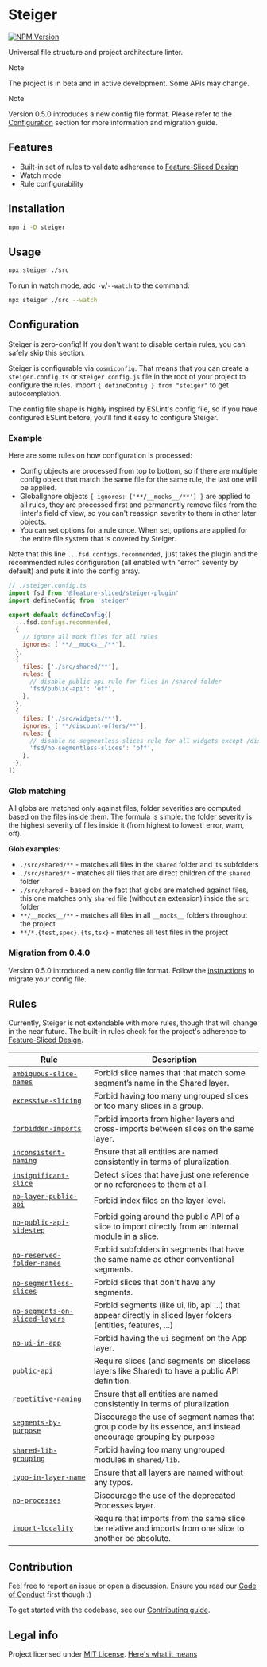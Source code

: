 # Steiger

[![NPM Version](https://img.shields.io/npm/v/steiger)](https://www.npmjs.com/package/steiger)

Universal file structure and project architecture linter.

> [!NOTE]
> The project is in beta and in active development. Some APIs may change.

> [!NOTE]
> Version 0.5.0 introduces a new config file format. Please refer to the [Configuration](#configuration) section for more information and migration guide.

## Features

- Built-in set of rules to validate adherence to [Feature-Sliced Design](https://feature-sliced.design/)
- Watch mode
- Rule configurability

## Installation

```bash
npm i -D steiger
```

## Usage

```bash
npx steiger ./src
```

To run in watch mode, add `-w`/`--watch` to the command:

```bash
npx steiger ./src --watch
```

## Configuration

Steiger is zero-config! If you don't want to disable certain rules, you can safely skip this section.

Steiger is configurable via `cosmiconfig`. That means that you can create a `steiger.config.ts` or `steiger.config.js` file in the root of your project to configure the rules. Import `{ defineConfig } from "steiger"` to get autocompletion.

The config file shape is highly inspired by ESLint's config file, so if you have configured ESLint before, you'll find it easy to configure Steiger.

### Example

Here are some rules on how configuration is processed:

- Config objects are processed from top to bottom, so if there are multiple config object that match the same file for the same rule, the last one will be applied.
- GlobalIgnore objects `{ ignores: ['**/__mocks__/**'] }` are applied to all rules, they are processed first and permanently remove files from the linter's field of view, so you can't reassign severity to them in other later objects.
- You can set options for a rule once. When set, options are applied for the entire file system that is covered by Steiger.

Note that this line `...fsd.configs.recommended,` just takes the plugin and the recommended rules configuration (all enabled with "error" severity by default) and puts it into the config array.

```javascript
// ./steiger.config.ts
import fsd from '@feature-sliced/steiger-plugin'
import defineConfig from 'steiger'

export default defineConfig([
  ...fsd.configs.recommended,
  {
    // ignore all mock files for all rules
    ignores: ['**/__mocks__/**'],
  },
  {
    files: ['./src/shared/**'],
    rules: {
      // disable public-api rule for files in /shared folder
      'fsd/public-api': 'off',
    },
  },
  {
    files: ['./src/widgets/**'],
    ignores: ['**/discount-offers/**'],
    rules: {
      // disable no-segmentless-slices rule for all widgets except /discount-offers
      'fsd/no-segmentless-slices': 'off',
    },
  },
])
```

### Glob matching

All globs are matched only against files, folder severities are computed based on the files inside them. The formula is simple: the folder severity is the highest severity of files inside it (from highest to lowest: error, warn, off).

**Glob examples**:

- `./src/shared/**` - matches all files in the `shared` folder and its subfolders
- `./src/shared/*` - matches all files that are direct children of the `shared` folder
- `./src/shared` - based on the fact that globs are matched against files, this one matches only `shared` file (without an extension) inside the `src` folder
- `**/__mocks__/**` - matches all files in all `__mocks__` folders throughout the project
- `**/*.{test,spec}.{ts,tsx}` - matches all test files in the project

### Migration from 0.4.0

Version 0.5.0 introduced a new config file format. Follow the [instructions](MIGRATION_GUIDE.md) to migrate your config file.

## Rules

Currently, Steiger is not extendable with more rules, though that will change in the near future. The built-in rules check for the project's adherence to [Feature-Sliced Design](https://feature-sliced.design/).

<table>
<thead>
  <tr>
    <th>Rule</th>
    <th>Description</th>
  </tr>
</thead>
<tbody>
  <tr> <td><a href="./packages/steiger-plugin-fsd/src/ambiguous-slice-names/README.md"><code>ambiguous-slice-names</code></a></td> <td>Forbid slice names that that match some segment’s name in the Shared layer.</td> </tr>
  <tr> <td><a href="./packages/steiger-plugin-fsd/src/excessive-slicing/README.md"><code>excessive-slicing</code></a></td> <td>Forbid having too many ungrouped slices or too many slices in a group.</td> </tr>
  <tr> <td><a href="./packages/steiger-plugin-fsd/src/forbidden-imports/README.md"><code>forbidden-imports</code></a></td> <td>Forbid imports from higher layers and cross-imports between slices on the same layer.</td> </tr>
  <tr> <td><a href="./packages/steiger-plugin-fsd/src/inconsistent-naming/README.md"><code>inconsistent-naming</code></a></td> <td>Ensure that all entities are named consistently in terms of pluralization.</td> </tr>
  <tr> <td><a href="./packages/steiger-plugin-fsd/src/insignificant-slice/README.md"><code>insignificant-slice</code></a></td> <td>Detect slices that have just one reference or no references to them at all.</td> </tr>
  <tr> <td><a href="./packages/steiger-plugin-fsd/src/no-layer-public-api/README.md"><code>no-layer-public-api</code></a></td> <td>Forbid index files on the layer level.</td> </tr>
  <tr> <td><a href="./packages/steiger-plugin-fsd/src/no-public-api-sidestep/README.md"><code>no-public-api-sidestep</code></a></td> <td>Forbid going around the public API of a slice to import directly from an internal module in a slice.</td> </tr>
  <tr> <td><a href="./packages/steiger-plugin-fsd/src/no-reserved-folder-names/README.md"><code>no-reserved-folder-names</code></a></td> <td>Forbid subfolders in segments that have the same name as other conventional segments.</td> </tr>
  <tr> <td><a href="./packages/steiger-plugin-fsd/src/no-segmentless-slices/README.md"><code>no-segmentless-slices</code></a></td> <td>Forbid slices that don't have any segments.</td> </tr>
  <tr> <td><a href="./packages/steiger-plugin-fsd/src/no-segments-on-sliced-layers/README.md"><code>no-segments-on-sliced-layers</code></a></td> <td>Forbid segments (like ui, lib, api ...) that appear directly in sliced layer folders (entities, features, ...)</td> </tr>
  <tr> <td><a href="./packages/steiger-plugin-fsd/src/no-ui-in-app/README.md"><code>no-ui-in-app</code></a></td> <td>Forbid having the <code>ui</code> segment on the App layer.</td> </tr>
  <tr> <td><a href="./packages/steiger-plugin-fsd/src/public-api/README.md"><code>public-api</code></a></td> <td>Require slices (and segments on sliceless layers like Shared) to have a public API definition.</td> </tr>
  <tr> <td><a href="./packages/steiger-plugin-fsd/src/repetitive-naming/README.md"><code>repetitive-naming</code></a></td> <td>Ensure that all entities are named consistently in terms of pluralization.</td> </tr>
  <tr> <td><a href="./packages/steiger-plugin-fsd/src/segments-by-purpose/README.md"><code>segments-by-purpose</code></a></td> <td>Discourage the use of segment names that group code by its essence, and instead encourage grouping by purpose</td> </tr>
  <tr> <td><a href="./packages/steiger-plugin-fsd/src/shared-lib-grouping/README.md"><code>shared-lib-grouping</code></a></td> <td>Forbid having too many ungrouped modules in <code>shared/lib</code>.</td> </tr>
  <tr> <td><a href="./packages/steiger-plugin-fsd/src/typo-in-layer-name/README.md"><code>typo-in-layer-name</code></a></td> <td>Ensure that all layers are named without any typos.</td> </tr>
  <tr> <td><a href="./packages/steiger-plugin-fsd/src/no-processes/README.md"><code>no-processes</code></a></td> <td>Discourage the use of the deprecated Processes layer.</td> </tr>
  <tr> <td><a href="./packages/steiger-plugin-fsd/src/import-locality/README.md"><code>import-locality</code></a></td> <td>Require that imports from the same slice be relative and imports from one slice to another be absolute.</td> </tr>
</tbody>
</table>

## Contribution

Feel free to report an issue or open a discussion. Ensure you read our [Code of Conduct](CODE_OF_CONDUCT.md) first though :)

To get started with the codebase, see our [Contributing guide](CONTRIBUTING.md).

## Legal info

Project licensed under [MIT License](LICENSE.md). [Here's what it means](https://choosealicense.com/licenses/mit/)
